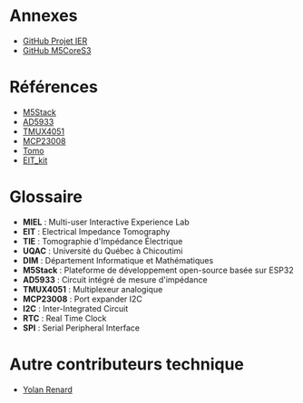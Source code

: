 # Annexes
- [GitHub Projet IER](https://github.com/tvannier1/MIEL-Wearable-EIT-System)
- [GitHub M5CoreS3](https://github.com/m5stack/M5CoreS3)
# Références

- [M5Stack](https://docs.m5stack.com/)
- [AD5933](https://www.analog.com/media/en/technical-documentation/data-sheets/ad5933.pdf)
- [TMUX4051](https://www.ti.com/lit/ds/symlink/tmux4051.pdf?ts=1712103773180)
- [MCP23008](https://ww1.microchip.com/downloads/en/DeviceDoc/21919e.pdf)
- [Tomo](https://yangzhang.dev/research/Tomo/Tomo.pdf)
- [EIT_kit](https://hcie.csail.mit.edu/research/eit-kit/eit-kit.html)
# Glossaire

- **MIEL** : Multi-user Interactive Experience Lab
- **EIT** : Electrical Impedance Tomography
- **TIE** : Tomographie d'Impédance Électrique
- **UQAC** : Université du Québec à Chicoutimi
- **DIM** : Département Informatique et Mathématiques
- **M5Stack** : Plateforme de développement open-source basée sur ESP32
- **AD5933** : Circuit intégré de mesure d'impédance
- **TMUX4051** : Multiplexeur analogique
- **MCP23008** : Port expander I2C
- **I2C** : Inter-Integrated Circuit
- **RTC** : Real Time Clock
- **SPI** : Serial Peripheral Interface

# Autre contributeurs technique
- [Yolan Renard](https://github.com/AwesomeLuffy) 
